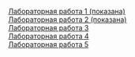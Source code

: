 <a href="labs_html/lab_1/lab_1.html">Лабораторная работа 1 (показана)</a> <br>
<a href="labs_html/lab_2/lab_2.html">Лабораторная работа 2 (показана)</a> <br>
<a href="labs_html/lab_3/lab_3.html">Лабораторная работа 3</a> <br>
<a href="labs_html/lab_4/lab_4.html">Лабораторная работа 4</a> <br>
<a href="lab_5">Лабораторная работа 5</a> <br>
